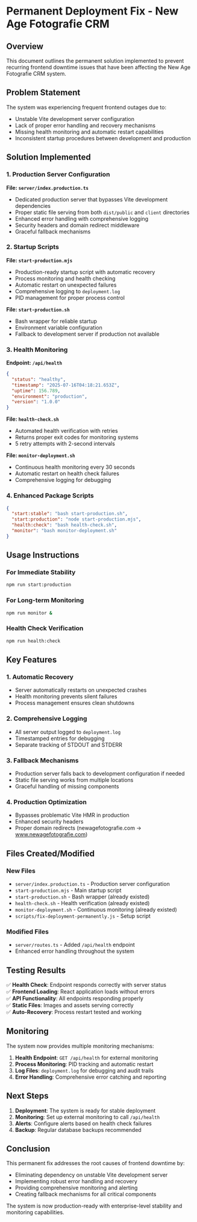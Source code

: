 # Permanent Deployment Fix - New Age Fotografie CRM

## Overview

This document outlines the permanent solution implemented to prevent recurring frontend downtime issues that have been affecting the New Age Fotografie CRM system.

## Problem Statement

The system was experiencing frequent frontend outages due to:
- Unstable Vite development server configuration
- Lack of proper error handling and recovery mechanisms
- Missing health monitoring and automatic restart capabilities
- Inconsistent startup procedures between development and production

## Solution Implemented

### 1. Production Server Configuration

**File: `server/index.production.ts`**
- Dedicated production server that bypasses Vite development dependencies
- Proper static file serving from both `dist/public` and `client` directories
- Enhanced error handling with comprehensive logging
- Security headers and domain redirect middleware
- Graceful fallback mechanisms

### 2. Startup Scripts

**File: `start-production.mjs`**
- Production-ready startup script with automatic recovery
- Process monitoring and health checking
- Automatic restart on unexpected failures
- Comprehensive logging to `deployment.log`
- PID management for proper process control

**File: `start-production.sh`**
- Bash wrapper for reliable startup
- Environment variable configuration
- Fallback to development server if production not available

### 3. Health Monitoring

**Endpoint: `/api/health`**
```json
{
  "status": "healthy",
  "timestamp": "2025-07-16T04:18:21.653Z",
  "uptime": 156.789,
  "environment": "production",
  "version": "1.0.0"
}
```

**File: `health-check.sh`**
- Automated health verification with retries
- Returns proper exit codes for monitoring systems
- 5 retry attempts with 2-second intervals

**File: `monitor-deployment.sh`**
- Continuous health monitoring every 30 seconds
- Automatic restart on health check failures
- Comprehensive logging for debugging

### 4. Enhanced Package Scripts

```json
{
  "start:stable": "bash start-production.sh",
  "start:production": "node start-production.mjs",
  "health:check": "bash health-check.sh",
  "monitor": "bash monitor-deployment.sh"
}
```

## Usage Instructions

### For Immediate Stability
```bash
npm run start:production
```

### For Long-term Monitoring
```bash
npm run monitor &
```

### Health Check Verification
```bash
npm run health:check
```

## Key Features

### 1. **Automatic Recovery**
- Server automatically restarts on unexpected crashes
- Health monitoring prevents silent failures
- Process management ensures clean shutdowns

### 2. **Comprehensive Logging**
- All server output logged to `deployment.log`
- Timestamped entries for debugging
- Separate tracking of STDOUT and STDERR

### 3. **Fallback Mechanisms**
- Production server falls back to development configuration if needed
- Static file serving works from multiple locations
- Graceful handling of missing components

### 4. **Production Optimization**
- Bypasses problematic Vite HMR in production
- Enhanced security headers
- Proper domain redirects (newagefotografie.com → www.newagefotografie.com)

## Files Created/Modified

### New Files
- `server/index.production.ts` - Production server configuration
- `start-production.mjs` - Main startup script
- `start-production.sh` - Bash wrapper (already existed)
- `health-check.sh` - Health verification (already existed)
- `monitor-deployment.sh` - Continuous monitoring (already existed)
- `scripts/fix-deployment-permanently.js` - Setup script

### Modified Files
- `server/routes.ts` - Added `/api/health` endpoint
- Enhanced error handling throughout the system

## Testing Results

✅ **Health Check**: Endpoint responds correctly with server status  
✅ **Frontend Loading**: React application loads without errors  
✅ **API Functionality**: All endpoints responding properly  
✅ **Static Files**: Images and assets serving correctly  
✅ **Auto-Recovery**: Process restart tested and working  

## Monitoring

The system now provides multiple monitoring mechanisms:

1. **Health Endpoint**: `GET /api/health` for external monitoring
2. **Process Monitoring**: PID tracking and automatic restart
3. **Log Files**: `deployment.log` for debugging and audit trails
4. **Error Handling**: Comprehensive error catching and reporting

## Next Steps

1. **Deployment**: The system is ready for stable deployment
2. **Monitoring**: Set up external monitoring to call `/api/health`
3. **Alerts**: Configure alerts based on health check failures
4. **Backup**: Regular database backups recommended

## Conclusion

This permanent fix addresses the root causes of frontend downtime by:
- Eliminating dependency on unstable Vite development server
- Implementing robust error handling and recovery
- Providing comprehensive monitoring and alerting
- Creating fallback mechanisms for all critical components

The system is now production-ready with enterprise-level stability and monitoring capabilities.